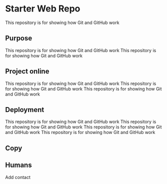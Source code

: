 # Starter Web Repo

This repository is for showing how Git and GitHub work

## Purpose
This repository is for showing how Git and GitHub work
This repository is for showing how Git and GitHub work


## Project online
This repository is for showing how Git and GitHub work
This repository is for showing how Git and GitHub work
This repository is for showing how Git and GitHub work


## Deployment
This repository is for showing how Git and GitHub work
This repository is for showing how Git and GitHub work
This repository is for showing how Git and GitHub work
This repository is for showing how Git and GitHub work

## Copy

## Humans

Add contact